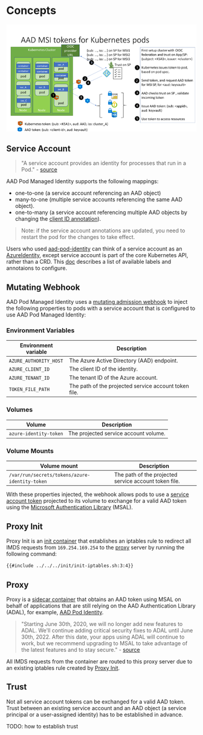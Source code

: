 # Concepts

![Flow Diagram][1]

## Service Account

> "A service account provides an identity for processes that run in a Pod." - [source][2]

AAD Pod Managed Identity supports the following mappings:

*   one-to-one (a service account referencing an AAD object)
*   many-to-one (multiple service accounts referencing the same AAD object).
*   one-to-many (a service account referencing multiple AAD objects by changing the [client ID annotation][15]).

> Note: if the service account annotations are updated, you need to restart the pod for the changes to take effect.

Users who used [aad-pod-identity][3] can think of a service account as an [AzureIdentity][4], except service account is part of the core Kubernetes API, rather than a CRD. This [doc][5] describes a list of available labels and annotaions to configure.

## Mutating Webhook

AAD Pod Managed Identity uses a [mutating admission webhook][6] to inject the following properties to pods with a service account that is configured to use AAD Pod Managed Identity:

### Environment Variables

| Environment variable   | Description                                           |
|------------------------|-------------------------------------------------------|
| `AZURE_AUTHORITY_HOST` | The Azure Active Directory (AAD) endpoint.            |
| `AZURE_CLIENT_ID`      | The client ID of the identity.                        |
| `AZURE_TENANT_ID`      | The tenant ID of the Azure account.                   |
| `TOKEN_FILE_PATH`      | The path of the projected service account token file. |

### Volumes

| Volume                 | Description                           |
|------------------------|---------------------------------------|
| `azure-identity-token` | The projected service account volume. |

### Volume Mounts

| Volume mount                                   | Description                                           |
|------------------------------------------------|-------------------------------------------------------|
| `/var/run/secrets/tokens/azure-identity-token` | The path of the projected service account token file. |

With these properties injected, the webhook allows pods to use a [service account token][7] projected to its volume to exchange for a valid AAD token using the [Microsoft Authentication Library][8] (MSAL).

## Proxy Init

Proxy Init is an [init container][9] that establishes an iptables rule to redirect all IMDS requests from `169.254.169.254` to the [proxy][10] server by running the following command:

```sh
{{#include ../../../init/init-iptables.sh:3:4}}
```

## Proxy

Proxy is a [sidecar container][11] that obtains an AAD token using MSAL on behalf of applications that are still relying on the AAD Authentication Library (ADAL), for example, [AAD Pod Identity][3].

> "Starting June 30th, 2020, we will no longer add new features to ADAL. We'll continue adding critical security fixes to ADAL until June 30th, 2022. After this date, your apps using ADAL will continue to work, but we recommend upgrading to MSAL to take advantage of the latest features and to stay secure." - [source][12]

All IMDS requests from the container are routed to this proxy server due to an existing iptables rule created by [Proxy Init][13].

## Trust

Not all service account tokens can be exchanged for a valid AAD token. Trust between an existing service account and an AAD object (a service principal or a user-assigned identity) has to be established in advance.

TODO: how to establish trust

[1]: ./images/flow-diagram.png

[2]: https://kubernetes.io/docs/tasks/configure-pod-container/configure-service-account/

[3]: https://github.com/Azure/aad-pod-identity

[4]: https://azure.github.io/aad-pod-identity/docs/concepts/azureidentity/

[5]: ../topics/service-account-labels-and-annotations.html

[6]: https://kubernetes.io/docs/reference/access-authn-authz/extensible-admission-controllers/

[7]: https://kubernetes.io/docs/tasks/configure-pod-container/configure-service-account/#service-account-token-volume-projection

[8]: https://docs.microsoft.com/en-us/azure/active-directory/develop/msal-overview

[9]: https://kubernetes.io/docs/concepts/workloads/pods/init-containers/

[10]: #proxy

[11]: https://docs.microsoft.com/en-us/azure/architecture/patterns/sidecar

[12]: https://docs.microsoft.com/en-us/azure/active-directory/develop/msal-migration#frequently-asked-questions-faq

[13]: #proxy-init

[14]: https://docs.microsoft.com/en-us/azure/active-directory/managed-identities-azure-resources/overview

[15]: ../topics/service-account-labels-and-annotations.html#annotations
